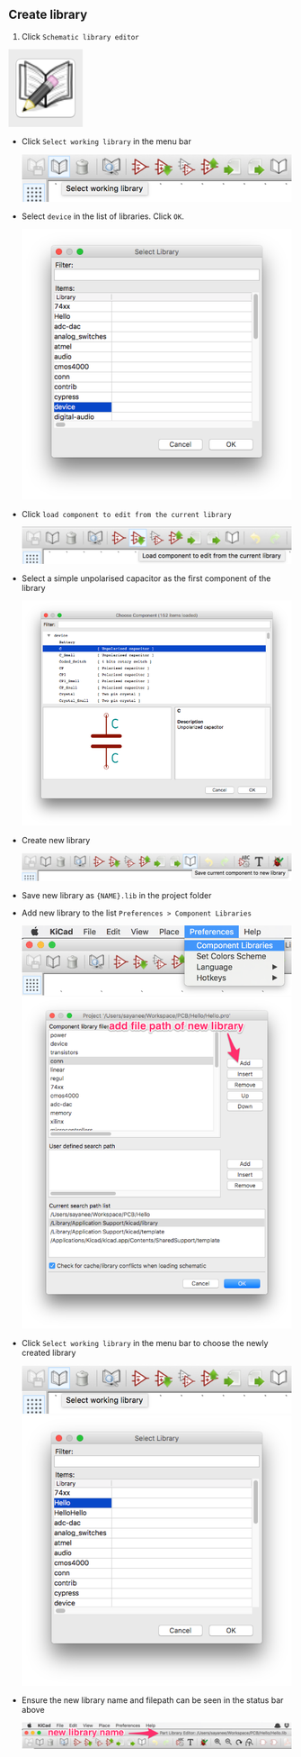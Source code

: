## Create library

1. Click `Schematic library editor`

  ![](img/symbol-schematic-library-editor.png)
- Click `Select working library` in the menu bar

  ![](img/select-working-library.png)
- Select `device` in the list of libraries. Click `OK`.

  ![](img/select-library.png)
- Click `load component to edit from the current library`

  ![](img/load-component.png)
- Select a simple unpolarised capacitor as the first component of the library

  ![](img/select-capacitor.png)
- Create new library

  ![](img/create-new-library.png)
- Save new library as `{NAME}.lib` in the project folder
- Add new library to the list `Preferences > Component Libraries`

  ![](img/component-libraries.png)
  ![](img/choose-library.png)
- Click `Select working library` in the menu bar to choose the newly created library

  ![](img/select-working-library.png)
  ![](img/select-new-library.png)
- Ensure the new library name and filepath can be seen in the status bar above

  ![](img/new-library.png)
